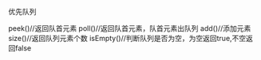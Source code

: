 优先队列

peek()//返回队首元素
		poll()//返回队首元素，队首元素出队列
		add()//添加元素
		size()//返回队列元素个数
		isEmpty()//判断队列是否为空，为空返回true,不空返回false